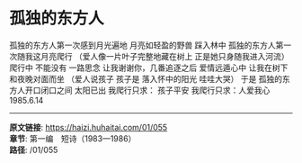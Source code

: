 # 孤独的东方人

孤独的东方人第一次感到月光遍地
月亮如轻盈的野兽
踩入林中
孤独的东方人第一次随我这月亮爬行
（爱人像一片叶子完整地藏在树上
正是她只身随我进入河流）
爬行中
不能没有
一路思念
让我谢谢你，几番追逐之后
爱情远遁心中
让我在树下和夜晚对面而坐
（爱人说孩子
孩子是
落入怀中的阳光
哇哇大哭）
于是
孤独的东方人开口闭口之间
太阳已出
我爬行只求：
孩子平安
我爬行只求：人爱我心
1985.6.14

---

**原文链接**: https://haizi.huhaitai.com/01/055  
**章节**: 第一编　短诗（1983—1986）  
**路径**: /01/055
